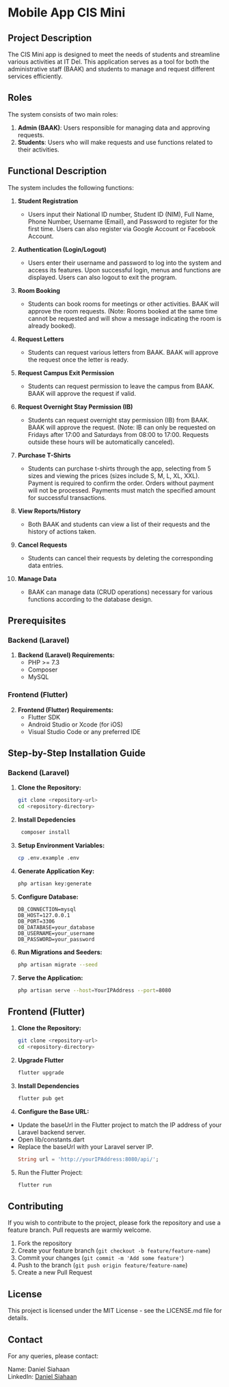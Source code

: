 # Mobile App CIS Mini

## Project Description

The CIS Mini app is designed to meet the needs of students and streamline various activities at IT Del. This application serves as a tool for both the administrative staff (BAAK) and students to manage and request different services efficiently.

## Roles

The system consists of two main roles:

1. **Admin (BAAK)**: Users responsible for managing data and approving requests.
2. **Students**: Users who will make requests and use functions related to their activities.

## Functional Description

The system includes the following functions:

1. **Student Registration**
   - Users input their National ID number, Student ID (NIM), Full Name, Phone Number, Username (Email), and Password to register for the first time. Users can also register via Google Account or Facebook Account.

2. **Authentication (Login/Logout)**
   - Users enter their username and password to log into the system and access its features. Upon successful login, menus and functions are displayed. Users can also logout to exit the program.

3. **Room Booking**
   - Students can book rooms for meetings or other activities. BAAK will approve the room requests. (Note: Rooms booked at the same time cannot be requested and will show a message indicating the room is already booked).

4. **Request Letters**
   - Students can request various letters from BAAK. BAAK will approve the request once the letter is ready.

5. **Request Campus Exit Permission**
   - Students can request permission to leave the campus from BAAK. BAAK will approve the request if valid.

6. **Request Overnight Stay Permission (IB)**
   - Students can request overnight stay permission (IB) from BAAK. BAAK will approve the request. (Note: IB can only be requested on Fridays after 17:00 and Saturdays from 08:00 to 17:00. Requests outside these hours will be automatically canceled).

7. **Purchase T-Shirts**
   - Students can purchase t-shirts through the app, selecting from 5 sizes and viewing the prices (sizes include S, M, L, XL, XXL). Payment is required to confirm the order. Orders without payment will not be processed. Payments must match the specified amount for successful transactions.

8. **View Reports/History**
   - Both BAAK and students can view a list of their requests and the history of actions taken.

9. **Cancel Requests**
   - Students can cancel their requests by deleting the corresponding data entries.

10. **Manage Data**
    - BAAK can manage data (CRUD operations) necessary for various functions according to the database design.

## Prerequisites

### Backend (Laravel)

1. **Backend (Laravel) Requirements:**
   - PHP >= 7.3
   - Composer
   - MySQL

### Frontend (Flutter)

2. **Frontend (Flutter) Requirements:**
   - Flutter SDK
   - Android Studio or Xcode (for iOS)
   - Visual Studio Code or any preferred IDE

## Step-by-Step Installation Guide

### Backend (Laravel)

1. **Clone the Repository:**
   ```sh
   git clone <repository-url>
   cd <repository-directory>

2. **Install Depedencies**
   ```sh
    composer install
   ```
3. **Setup Environment Variables:**
   ```sh
   cp .env.example .env
   ```
4. **Generate Application Key:**
   ```sh
   php artisan key:generate
   ```
5. **Configure Database:**
   ```
   DB_CONNECTION=mysql
   DB_HOST=127.0.0.1
   DB_PORT=3306
   DB_DATABASE=your_database
   DB_USERNAME=your_username
   DB_PASSWORD=your_password
   ```
6. **Run Migrations and Seeders:**
   ```sh
   php artisan migrate --seed
   ```
7. **Serve the Application:**
   ```sh
   php artisan serve --host=YourIPAddress --port=8080
   ```
## Frontend (Flutter)
1. **Clone the Repository:**
   ```sh
   git clone <repository-url>
   cd <repository-directory>
   ```
   
2. **Upgrade Flutter**
   ```sh
   flutter upgrade
   ```
3. **Install Dependencies**
   ```sh
   flutter pub get
   ```
4. **Configure the Base URL:**
* Update the baseUrl in the Flutter project to match the IP address of your Laravel backend server.
* Open lib/constants.dart
* Replace the baseUrl with your Laravel server IP.
  ```dart
  String url = 'http://yourIPAddress:8080/api/';
  ```
5. Run the Flutter Project:
   ```sh
   flutter run
   ```
## Contributing

If you wish to contribute to the project, please fork the repository and use a feature branch. Pull requests are warmly welcome.

1. Fork the repository
2. Create your feature branch (`git checkout -b feature/feature-name`)
3. Commit your changes (`git commit -m 'Add some feature'`)
4. Push to the branch (`git push origin feature/feature-name`)
5. Create a new Pull Request

## License

This project is licensed under the MIT License - see the LICENSE.md file for details.

## Contact
For any queries, please contact:

Name: Daniel Siahaan  
LinkedIn: [Daniel Siahaan](https://www.linkedin.com/in/daniel-siahaan-ab03b6204/)
